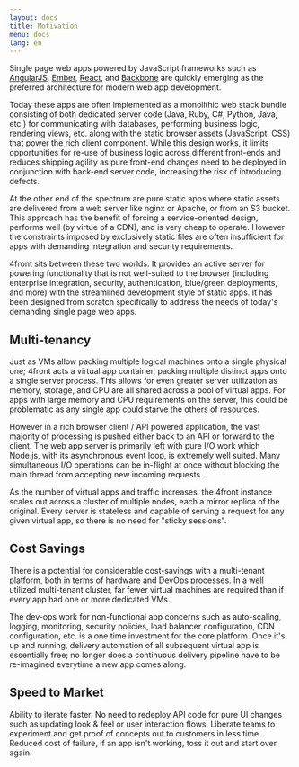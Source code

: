 ```yaml
---
layout: docs
title: Motivation
menu: docs
lang: en
---
```


Single page web apps powered by JavaScript frameworks such as [AngularJS](http://angularjs.org), [Ember](http://emberjs.com), [React](http://facebook.github.io/react/), and [Backbone](http://backbonejs.org/) are quickly emerging as the preferred architecture for modern web app development.

Today these apps are often implemented as a monolithic web stack bundle consisting of both dedicated server code (Java, Ruby, C#, Python, Java, etc.) for communicating with databases, performing business logic, rendering views, etc. along with the static browser assets (JavaScript, CSS) that power the rich client component. While this design works, it limits opportunities for re-use of business logic across different front-ends and reduces shipping agility as pure front-end changes need to be deployed in conjunction with back-end server code, increasing the risk of introducing defects.

At the other end of the spectrum are pure static apps where static assets are delivered from a web server like nginx or Apache, or from an S3 bucket. This approach has the benefit of forcing a service-oriented design, performs well (by virtue of a CDN), and is very cheap to operate. However the constraints imposed by exclusively static files are often insufficient for apps with demanding integration and security requirements.

4front sits between these two worlds. It provides an active server for powering functionality that is not well-suited to the browser (including enterprise integration, security, authentication, blue/green deployments, and more) with the streamlined development style of static apps. It has been designed from scratch specifically to address the needs of today's demanding single page web apps.

## Multi-tenancy

Just as VMs allow packing multiple logical machines onto a single physical one; 4front acts a virtual app container, packing multiple distinct apps onto a single server process. This allows for even greater server utilization as memory, storage, and CPU are all shared across a pool of virtual apps. For apps with large memory and CPU requirements on the server, this could be problematic as any single app could starve the others of resources.

However in a rich browser client / API powered application, the vast majority of processing is pushed either back to an API or forward to the client. The web app server is primarily left with pure I/O work which Node.js, with its asynchronous event loop, is extremely well suited. Many simultaneous I/O operations can be in-flight at once without blocking the main thread from accepting new incoming requests.

As the number of virtual apps and traffic increases, the 4front instance scales out across a cluster of multiple nodes, each a mirror replica of the original. Every server is stateless and capable of serving a request for any given virtual app, so there is no need for "sticky sessions".

## Cost Savings

There is a potential for considerable cost-savings with a multi-tenant platform, both in terms of hardware and DevOps processes. In a well utilized multi-tenant cluster, far fewer virtual machines are required than if every app had one or more dedicated VMs.

The dev-ops work for non-functional app concerns such as auto-scaling, logging, monitoring, security policies, load balancer configuration, CDN configuration, etc. is a one time investment for the core platform. Once it's up and running, delivery automation of all subsequent virtual app is essentially free; no longer does a continuous delivery pipeline have to be re-imagined everytime a new app comes along.

## Speed to Market

Ability to iterate faster. No need to redeploy API code for pure UI changes such as updating look & feel or user interaction flows. Liberate teams to experiment and get proof of concepts out to customers in less time. Reduced cost of failure, if an app isn't working, toss it out and start over again.